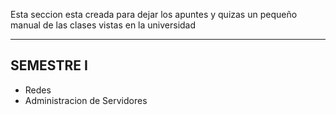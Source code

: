 

Esta seccion esta creada para dejar los apuntes y quizas un pequeño manual de las clases vistas en la universidad
___
## SEMESTRE I

+ Redes
+ Administracion de Servidores